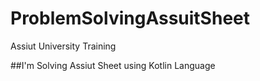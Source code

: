 # ProblemSolvingAssuitSheet
Assiut University Training


##I'm Solving Assiut Sheet using Kotlin Language
